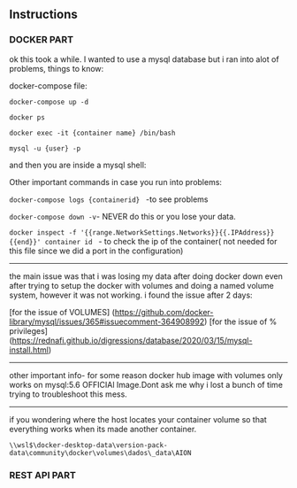## Instructions

### DOCKER PART
ok this took a while. I wanted to use a mysql database but i ran into alot of problems, things to know:

docker-compose file:

`docker-compose up -d`

`docker ps`

`docker exec -it {container name} /bin/bash`

`mysql -u {user} -p`

and then you are inside a mysql shell:

Other important commands in case you run into problems:

`docker-compose logs {containerid} ` -to see problems

`docker-compose down -v`- NEVER do this or you lose your data.

`docker inspect -f '{{range.NetworkSettings.Networks}}{{.IPAddress}}{{end}}' container id ` - to check the ip of the container( not needed for this file since we did a port in the configuration)


***

the main issue was that i was losing my data after doing docker down even after trying to setup the docker with volumes and doing a named volume system, however it was not working. i found the issue after 2 days:

[for the issue of VOLUMES] (https://github.com/docker-library/mysql/issues/365#issuecomment-364908992)
[for the issue of % privileges] (https://rednafi.github.io/digressions/database/2020/03/15/mysql-install.html)
***

other important info- for some reason docker hub image with volumes only works on mysql:5.6 OFFICIAl Image.Dont ask me why i lost a bunch of time trying to troubleshoot this mess.

***

if you wondering where the host locates your container volume so that everything works when its made another container.

`\\wsl$\docker-desktop-data\version-pack-data\community\docker\volumes\dados\_data\AION`



### REST API PART



